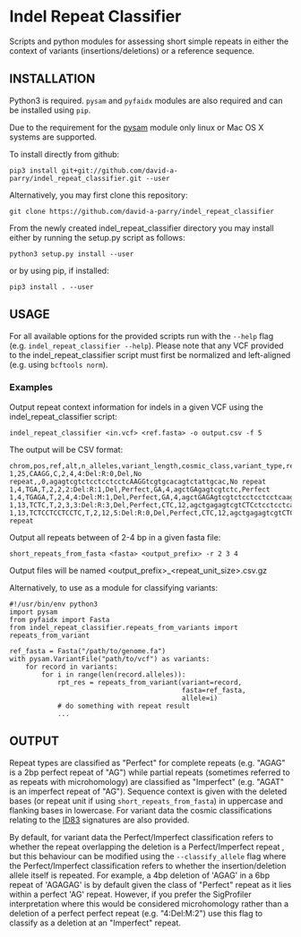 # Indel Repeat Classifier

Scripts and python modules for assessing short simple repeats in either the
context of variants (insertions/deletions) or a reference sequence.

## INSTALLATION

Python3 is required. `pysam` and `pyfaidx` modules are also required and can be
installed using `pip`.

Due to the requirement for the
[pysam](https://pysam.readthedocs.io/en/latest/api.html) module only linux or
Mac OS X systems are supported.

To install directly from github:

    pip3 install git+git://github.com/david-a-parry/indel_repeat_classifier.git --user

Alternatively, you may first clone this repository:

    git clone https://github.com/david-a-parry/indel_repeat_classifier

From the newly created indel_repeat_classifier directory you may install either
by running the setup.py script as follows:

    python3 setup.py install --user

or by using pip, if installed:

    pip3 install . --user

## USAGE

For all available options for the provided scripts run with the `--help` flag
(e.g. `indel_repeat_classifier --help`). Please note that any VCF provided to
the indel_repeat_classifier script must first be normalized and left-aligned
(e.g. using `bcftools norm`).

### Examples

Output repeat context information for indels in a given VCF using the
indel_repeat_classifier script:

    indel_repeat_classifier <in.vcf> <ref.fasta> -o output.csv -f 5

The output will be CSV format:

    chrom,pos,ref,alt,n_alleles,variant_length,cosmic_class,variant_type,repeat_type,repeat_unit,repeat_length,sequence,cosmic_repeat_type
    1,25,CAAGG,C,2,4,4:Del:R:0,Del,No repeat,,0,agagtcgtctcctcctcctcAAGGtcgtgcacagtctattgcac,No repeat
    1,4,TGA,T,2,2,2:Del:R:1,Del,Perfect,GA,4,agctGAgagtcgtctc,Perfect
    1,4,TGAGA,T,2,4,4:Del:M:1,Del,Perfect,GA,4,agctGAGAgtcgtctcctcctcctcaag,Imperfect
    1,13,TCTC,T,2,3,3:Del:R:3,Del,Perfect,CTC,12,agctgagagtcgtCTCctcctcctcaaggtc,Perfect
    1,13,TCTCCTCCTCCTC,T,2,12,5:Del:R:0,Del,Perfect,CTC,12,agctgagagtcgtCTCCTCCTCCTCaaggtcgtgcacagtctattgcacgtcgatgcgatgcgatgttgacagttagacacagta,No repeat

Output all repeats between of 2-4 bp in a given fasta file:

    short_repeats_from_fasta <fasta> <output_prefix> -r 2 3 4

Output files will be named <output_prefix>\_<repeat_unit_size>.csv.gz

Alternatively, to use as a module for classifying variants:

    #!/usr/bin/env python3
    import pysam
    from pyfaidx import Fasta
    from indel_repeat_classifier.repeats_from_variants import repeats_from_variant

    ref_fasta = Fasta("/path/to/genome.fa")
    with pysam.VariantFile("path/to/vcf") as variants:
        for record in variants:
            for i in range(len(record.alleles)):
                rpt_res = repeats_from_variant(variant=record,
                                               fasta=ref_fasta,
                                               allele=i)
                # do something with repeat result
                ...

## OUTPUT

Repeat types are classified as "Perfect" for complete repeats (e.g. "AGAG" is a
2bp perfect repeat of "AG") while partial repeats (sometimes referred to as
repeats with microhomology) are classified as "Imperfect" (e.g. "AGAT" is an
imperfect repeat of "AG"). Sequence context is given with the deleted bases (or
repeat unit if using `short_repeats_from_fasta`) in uppercase and flanking bases
in lowercase. For variant data the cosmic classifications relating to the
[ID83](https://cancer.sanger.ac.uk/signatures/id/) signatures are also provided.

By default, for variant data the Perfect/Imperfect classification refers to
whether the repeat overlapping the deletion is a Perfect/Imperfect repeat , but
this behaviour can be modified using the `--classify_allele` flag where the
Perfect/Imperfect classification refers to whether the insertion/deletion allele
itself is repeated. For example, a 4bp deletion of 'AGAG' in a 6bp repeat of
'AGAGAG' is by default given the class of "Perfect" repeat as it lies within a
perfect 'AG' repeat. However, if you prefer the SigProfiler interpretation
where this would be considered microhomology rather than a deletion of a perfect
perfect repeat (e.g. "4:Del:M:2") use this flag to classify as a deletion at an
"Imperfect" repeat.
